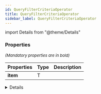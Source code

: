 ```yaml
---
id: QueryFilterCriteriaOperator
title: QueryFilterCriteriaOperator
sidebar_label: QueryFilterCriteriaOperator
---
```


import Details from "@theme/Details"




### Properties

<font size="2"><i>(Mandatory properties are in bold)</i></font>

| Properties | Type | Description |
| --------- | ---- | ----------- |
| **item** | T |  |


<Details summary={<summary><b>Additional properties for advanced use cases</b></summary>}><div>

| Properties | Type | Description |
| --------- | ---- | ----------- |
| search | [QueryFilterCriteriaValue](/framework-api/types/QueryFilterCriteriaValue.md) |  |


</div></Details>